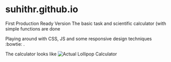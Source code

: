 # suhithr.github.io
First Production Ready Version
The basic task and scientific calculator (with simple functions are done

Playing around with CSS, JS and some responsive design techniques :bowtie: .

The calculator looks like 
![Actual Lollipop Calculator](http://s1.postimg.org/co6i24o2n/Screenshot_2015_05_15_12_32_52.png)

